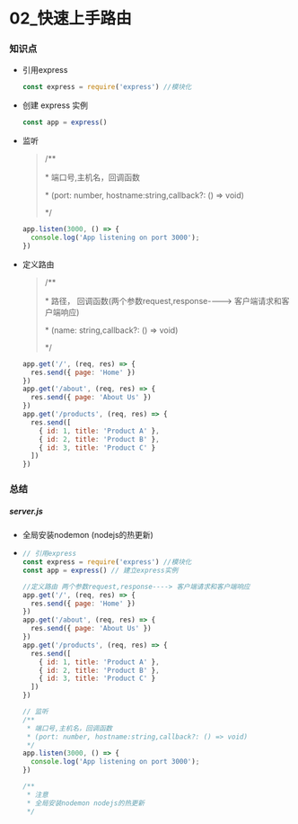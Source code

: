 # 02_快速上手路由

### 知识点

- 引用express

  ```js
  const express = require('express') //模块化
  ```

- 创建 express 实例

  ```js
  const app = express()
  ```

- 监听

  > /**
  >
  >  \* 端口号,主机名，回调函数
  >
  >  \* (port: number, hostname:string,callback?: () => void)
  >
  >  */

  ```js
  app.listen(3000, () => {
    console.log('App listening on port 3000');
  })
  ```

- 定义路由

  > /**
  >
  >  \* 路径，             回调函数(两个参数request,response----> 客户端请求和客户端响应)
  >
  >  \* (name: string,callback?: () => void)
  >
  >  */

  ```js
  app.get('/', (req, res) => {
    res.send({ page: 'Home' })
  })
  app.get('/about', (req, res) => {
    res.send({ page: 'About Us' })
  })
  app.get('/products', (req, res) => {
    res.send([
      { id: 1, title: 'Product A' },
      { id: 2, title: 'Product B' },
      { id: 3, title: 'Product C' }
    ])
  })
  ```

### 总结

##### server.js

- 全局安装nodemon (nodejs的热更新)

- ```js
  // 引用express
  const express = require('express') //模块化
  const app = express() // 建立express实例
  
  //定义路由 两个参数request,response----> 客户端请求和客户端响应
  app.get('/', (req, res) => {
    res.send({ page: 'Home' })
  })
  app.get('/about', (req, res) => {
    res.send({ page: 'About Us' })
  })
  app.get('/products', (req, res) => {
    res.send([
      { id: 1, title: 'Product A' },
      { id: 2, title: 'Product B' },
      { id: 3, title: 'Product C' }
    ])
  })
  
  // 监听
  /**
   * 端口号,主机名，回调函数
   * (port: number, hostname:string,callback?: () => void)
   */
  app.listen(3000, () => {
    console.log('App listening on port 3000');
  })
  
  /**
   * 注意
   * 全局安装nodemon nodejs的热更新
   */
  ```

  